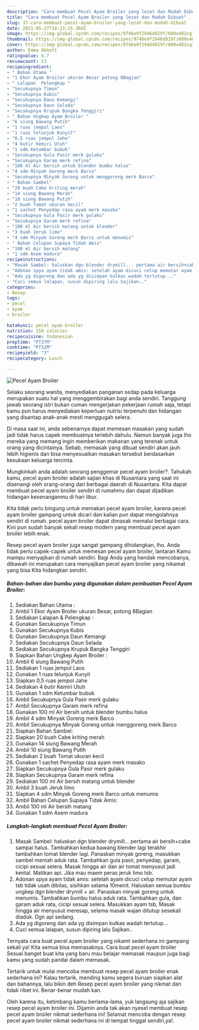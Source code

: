 ```yaml
---
description: "Cara membuat Pecel Ayam Broiler yang lezat dan Mudah Dibuat"
title: "Cara membuat Pecel Ayam Broiler yang lezat dan Mudah Dibuat"
slug: 37-cara-membuat-pecel-ayam-broiler-yang-lezat-dan-mudah-dibuat
date: 2021-05-27T18:13:15.360Z
image: https://img-global.cpcdn.com/recipes/9746e9f2946d829f/680x482cq70/pecel-ayam-broiler-foto-resep-utama.jpg
thumbnail: https://img-global.cpcdn.com/recipes/9746e9f2946d829f/680x482cq70/pecel-ayam-broiler-foto-resep-utama.jpg
cover: https://img-global.cpcdn.com/recipes/9746e9f2946d829f/680x482cq70/pecel-ayam-broiler-foto-resep-utama.jpg
author: Emma Abbott
ratingvalue: 4.7
reviewcount: 13
recipeingredient:
- " Bahan Utama "
- "1 Ekor Ayam Broiler ukuran Besar potong 8Bagian"
- " Lalapan  Pelengkap "
- "Secukupnya Timun"
- "Secukupnya Kubis"
- "Secukupnya Daun Kemangi"
- "Secukupnya Daun Selada"
- "Secukupnya Krupuk Bangka Tenggiri"
- " Bahan Ungkep Ayam Broiler "
- "6 siung Bawang Putih"
- "1 ruas jempol Laos"
- "1 ruas telunjuk Kunyit"
- "0,5 ruas jempol Jahe"
- "4 butir Kemiri Utuh"
- "1 sdm Ketumbar bubuk"
- "Secukupnya Gula Pasir merk gulaku"
- "Secukupnya Garam merk refina"
- "100 ml Air bersih untuk blender bumbu halus"
- "4 sdm Minyak Goreng merk Barco"
- "Secukupnya Minyak Goreng untuk menggoreng merk Barco"
- " Bahan Sambel"
- "20 buah Cabe kriting merah"
- "14 siung Bawang Merah"
- "10 siung Bawang Putih"
- "2 buah Tomat ukuran kecil"
- "1 sachet Penyedap rasa ayam merk masako"
- "Secukupnya Gula Pasir merk gulaku"
- "Secukupnya Garam merk refina"
- "100 ml Air bersih matang untuk blender"
- "3 buah Jeruk limo"
- "4 sdm Minyak Goreng merk Barco untuk menumis"
- " Bahan Celupan Supaya Tidak Amis"
- "100 ml Air bersih matang"
- "1 sdm Asem madura"
recipeinstructions:
- "Masak Sambel: haluskan dgn blender drymill... pertama air bersih+cabe sampai halus. Tambahkan kedua bawang blender lagi terakhir tambahkan tomat blender lagi. Panaskan minyak goreng, masukkan sambel mentah aduk rata. Tambahkan gula pasir, penyedap, garam, cicipi sesuai selera. Masak hingga air dan air tomat menyusut jadi kental. Matikan api. Jika mau maem peras jeruk limo tsb."
- "Adonan spya ayam tidak amis: setelah ayam dicuci celup memutar ayam tsb tidak usah dibilas, sisihkan selama 10menit. Haluskan semua bumbu ungkep dgn blender drymill + air. Panaskan minyak goreng untuk menumis. Tambahkan bumbu halus aduk rata. Tambahkan gula, dan garam aduk rata, cicipi sesuai selera. Masukkan ayam tsb, Masak hingga air menyusut meresap, selama masak wajan ditutup sesekali diaduk. Dgn api sedang."
- "Ada yg digoreng dan ada yg disimpan kulkas wadah tertutup..."
- "Cuci semua lalapan, susun dipiring lalu Sajikan.."
categories:
- Resep
tags:
- pecel
- ayam
- broiler

katakunci: pecel ayam broiler 
nutrition: 150 calories
recipecuisine: Indonesian
preptime: "PT37M"
cooktime: "PT32M"
recipeyield: "3"
recipecategory: Lunch

---
```



![Pecel Ayam Broiler](https://img-global.cpcdn.com/recipes/9746e9f2946d829f/680x482cq70/pecel-ayam-broiler-foto-resep-utama.jpg)

Selaku seorang wanita, menyediakan panganan sedap pada keluarga merupakan suatu hal yang menggembirakan bagi anda sendiri. Tanggung jawab seorang istri bukan cuman mengerjakan pekerjaan rumah saja, tetapi kamu pun harus menyediakan keperluan nutrisi terpenuhi dan hidangan yang disantap anak-anak mesti menggugah selera.

Di masa  saat ini, anda sebenarnya dapat memesan masakan yang sudah jadi tidak harus capek membuatnya terlebih dahulu. Namun banyak juga lho mereka yang memang ingin memberikan makanan yang terenak untuk orang yang dicintainya. Sebab, memasak yang dibuat sendiri akan jauh lebih higienis dan bisa menyesuaikan masakan tersebut berdasarkan kesukaan keluarga tercinta. 



Mungkinkah anda adalah seorang penggemar pecel ayam broiler?. Tahukah kamu, pecel ayam broiler adalah sajian khas di Nusantara yang saat ini disenangi oleh orang-orang dari berbagai daerah di Nusantara. Kita dapat membuat pecel ayam broiler sendiri di rumahmu dan dapat dijadikan hidangan kesenanganmu di hari libur.

Kita tidak perlu bingung untuk memakan pecel ayam broiler, karena pecel ayam broiler gampang untuk dicari dan kalian pun dapat mengolahnya sendiri di rumah. pecel ayam broiler dapat dimasak memalui berbagai cara. Kini pun sudah banyak sekali resep modern yang membuat pecel ayam broiler lebih enak.

Resep pecel ayam broiler juga sangat gampang dihidangkan, lho. Anda tidak perlu capek-capek untuk memesan pecel ayam broiler, lantaran Kamu mampu menyajikan di rumah sendiri. Bagi Anda yang hendak mencobanya, dibawah ini merupakan cara menyajikan pecel ayam broiler yang nikamat yang bisa Kita hidangkan sendiri.

<!--inarticleads1-->

##### Bahan-bahan dan bumbu yang digunakan dalam pembuatan Pecel Ayam Broiler:

1. Sediakan  Bahan Utama :
1. Ambil 1 Ekor Ayam Broiler ukuran Besar, potong 8Bagian
1. Sediakan  Lalapan &amp; Pelengkap :
1. Gunakan Secukupnya Timun
1. Gunakan Secukupnya Kubis
1. Gunakan Secukupnya Daun Kemangi
1. Sediakan Secukupnya Daun Selada
1. Sediakan Secukupnya Krupuk Bangka Tenggiri
1. Siapkan  Bahan Ungkep Ayam Broiler :
1. Ambil 6 siung Bawang Putih
1. Sediakan 1 ruas jempol Laos
1. Gunakan 1 ruas telunjuk Kunyit
1. Siapkan 0,5 ruas jempol Jahe
1. Sediakan 4 butir Kemiri Utuh
1. Gunakan 1 sdm Ketumbar bubuk
1. Ambil Secukupnya Gula Pasir merk gulaku
1. Ambil Secukupnya Garam merk refina
1. Gunakan 100 ml Air bersih untuk blender bumbu halus
1. Ambil 4 sdm Minyak Goreng merk Barco
1. Ambil Secukupnya Minyak Goreng untuk menggoreng merk Barco
1. Siapkan  Bahan Sambel:
1. Siapkan 20 buah Cabe kriting merah
1. Gunakan 14 siung Bawang Merah
1. Ambil 10 siung Bawang Putih
1. Sediakan 2 buah Tomat ukuran kecil
1. Gunakan 1 sachet Penyedap rasa ayam merk masako
1. Siapkan Secukupnya Gula Pasir merk gulaku
1. Siapkan Secukupnya Garam merk refina
1. Sediakan 100 ml Air bersih matang untuk blender
1. Ambil 3 buah Jeruk limo
1. Siapkan 4 sdm Minyak Goreng merk Barco untuk menumis
1. Ambil  Bahan Celupan Supaya Tidak Amis:
1. Ambil 100 ml Air bersih matang
1. Gunakan 1 sdm Asem madura




<!--inarticleads2-->

##### Langkah-langkah membuat Pecel Ayam Broiler:

1. Masak Sambel: haluskan dgn blender drymill... pertama air bersih+cabe sampai halus. Tambahkan kedua bawang blender lagi terakhir tambahkan tomat blender lagi. Panaskan minyak goreng, masukkan sambel mentah aduk rata. Tambahkan gula pasir, penyedap, garam, cicipi sesuai selera. Masak hingga air dan air tomat menyusut jadi kental. Matikan api. Jika mau maem peras jeruk limo tsb.
1. Adonan spya ayam tidak amis: setelah ayam dicuci celup memutar ayam tsb tidak usah dibilas, sisihkan selama 10menit. Haluskan semua bumbu ungkep dgn blender drymill + air. Panaskan minyak goreng untuk menumis. Tambahkan bumbu halus aduk rata. Tambahkan gula, dan garam aduk rata, cicipi sesuai selera. Masukkan ayam tsb, Masak hingga air menyusut meresap, selama masak wajan ditutup sesekali diaduk. Dgn api sedang.
1. Ada yg digoreng dan ada yg disimpan kulkas wadah tertutup...
1. Cuci semua lalapan, susun dipiring lalu Sajikan..




Ternyata cara buat pecel ayam broiler yang nikamt sederhana ini gampang sekali ya! Kita semua bisa memasaknya. Cara buat pecel ayam broiler Sesuai banget buat kita yang baru mau belajar memasak maupun juga bagi kamu yang sudah pandai dalam memasak.

Tertarik untuk mulai mencoba membuat resep pecel ayam broiler enak sederhana ini? Kalau tertarik, mending kamu segera buruan siapkan alat dan bahannya, lalu bikin deh Resep pecel ayam broiler yang nikmat dan tidak ribet ini. Benar-benar mudah kan. 

Oleh karena itu, ketimbang kamu berlama-lama, yuk langsung aja sajikan resep pecel ayam broiler ini. Dijamin anda tak akan nyesel membuat resep pecel ayam broiler nikmat sederhana ini! Selamat mencoba dengan resep pecel ayam broiler nikmat sederhana ini di tempat tinggal sendiri,ya!.

